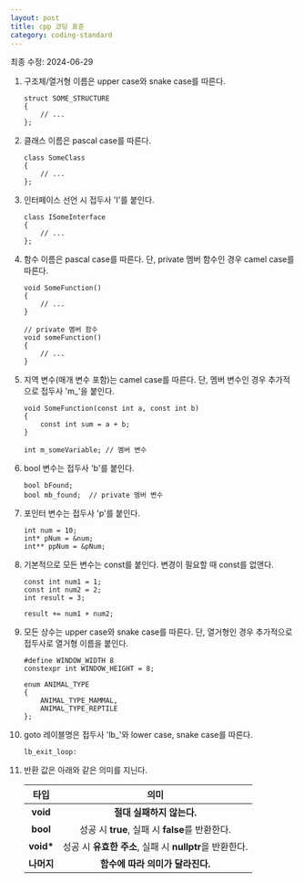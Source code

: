 ```yaml
---
layout: post
title: cpp 코딩 표준
category: coding-standard
---
```


최종 수정: 2024-06-29

1. 구조체/열거형 이름은 upper case와 snake case를 따른다.
    ```
    struct SOME_STRUCTURE
    {
        // ...
    };
    ```

1. 클래스 이름은 pascal case를 따른다.
    ```
    class SomeClass
    {
        // ...
    };
    ```

1. 인터페이스 선언 시 접두사 'I'를 붙인다.
    ```
    class ISomeInterface
    {
        // ...
    };
    ```

1. 함수 이름은 pascal case를 따른다. 단, private 멤버 함수인 경우 camel case를 따른다.
    ```
    void SomeFunction()
    {
        // ...
    }

    // private 멤버 함수
    void someFunction() 
    {
        // ...
    }
    ```

1. 지역 변수(매개 변수 포함)는 camel case를 따른다. 단, 멤버 변수인 경우 추가적으로 접두사 'm_'을 붙인다.
    ```
    void SomeFunction(const int a, const int b)
    {
        const int sum = a + b;
    }

    int m_someVariable; // 멤버 변수
    ```

1. bool 변수는 접두사 'b'를 붙인다.
    ```
    bool bFound;
    bool mb_found;  // private 멤버 변수
    ```

1. 포인터 변수는 접두사 'p'를 붙인다.
    ```
    int num = 10;
    int* pNum = &num;
    int** ppNum = &pNum;
    ```

1. 기본적으로 모든 변수는 const를 붙인다. 변경이 필요할 때 const를 없앤다.
    ```
    const int num1 = 1;
    const int num2 = 2;
    int result = 3;

    result += num1 + num2;
    ```

1. 모든 상수는 upper case와 snake case를 따른다. 단, 열거형인 경우 추가적으로 접두사로 열거형 이름을 붙인다.
    ```
    #define WINDOW_WIDTH 8
    constexpr int WINDOW_HEIGHT = 8;

    enum ANIMAL_TYPE
    {
        ANIMAL_TYPE_MAMMAL,
        ANIMAL_TYPE_REPTILE
    };
    ```

1. goto 레이블명은 접두사 'lb_'와 lower case, snake case를 따른다.
    ```
    lb_exit_loop:
    ```

1. 반환 값은 아래와 같은 의미를 지닌다.

    |   타입    |   의미    |
    |   :---:   |   :---:   |
    **void**    |       **절대 실패하지 않는다.**|
    **bool**    |       성공 시 **true**, 실패 시 **false**를 반환한다.|
    **void\***  |     성공 시 **유효한 주소**, 실패 시 **nullptr**을 반환한다.|
    **나머지**  |     **함수에 따라 의미가 달라진다.**|